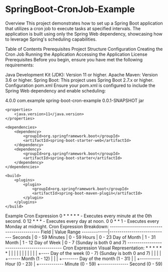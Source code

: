 # SpringBoot-CronJob-Example
Overview
This project demonstrates how to set up a Spring Boot application that utilizes a cron job to execute tasks at specified intervals. The application is built using only the Spring Web dependency, showcasing how to leverage Spring's scheduling capabilities.

Table of Contents
Prerequisites
Project Structure
Configuration
Creating the Cron Job
Running the Application
Accessing the Application
License
Prerequisites
Before you begin, ensure you have met the following requirements:

Java Development Kit (JDK): Version 11 or higher.
Apache Maven: Version 3.6 or higher.
Spring Boot: This project uses Spring Boot 2.7.x or higher.
Configuration
pom.xml
Ensure your pom.xml is configured to include the Spring Web dependency and enable scheduling:

<project xmlns="http://maven.apache.org/POM/4.0.0"
         xmlns:xsi="http://www.w3.org/2001/XMLSchema-instance"
         xsi:schemaLocation="http://maven.apache.org/POM/4.0.0 https://maven.apache.org/xsd/maven-4.0.0.xsd">
    <modelVersion>4.0.0</modelVersion>
    <groupId>com.example</groupId>
    <artifactId>spring-boot-cron-example</artifactId>
    <version>0.0.1-SNAPSHOT</version>
    <packaging>jar</packaging>

    <properties>
        <java.version>11</java.version>
    </properties>

    <dependencies>
        <dependency>
            <groupId>org.springframework.boot</groupId>
            <artifactId>spring-boot-starter-web</artifactId>
        </dependency>
        <dependency>
            <groupId>org.springframework.boot</groupId>
            <artifactId>spring-boot-starter</artifactId>
        </dependency>
    </dependencies>

    <build>
        <plugins>
            <plugin>
                <groupId>org.springframework.boot</groupId>
                <artifactId>spring-boot-maven-plugin</artifactId>
            </plugin>
        </plugins>
    </build>
</project>
Example Cron Expression
0 * * * * * - Executes every minute at the 0th second.
0 12 * * * - Executes every day at noon.
0 0 * * 1 - Executes every Monday at midnight.
Cron Expression Breakdown:
-------------------------------------------
Field        | Value Range
-------------|-----------------------------
Seconds      | 0 - 59
Minutes      | 0 - 59
Hours        | 0 - 23
Day of Month | 1 - 31
Month        | 1 - 12
Day of Week  | 0 - 7 (Sunday is both 0 and 7)
---------------------------------------------
Cron Expression Visual Representation:
* * * * * *
| | | | | |
| | | | | +---- Day of the week (0 - 7) (Sunday is both 0 and 7)
| | | | +------ Month (1 - 12)
| | | +-------- Day of the month (1 - 31)
| | +---------- Hour (0 - 23)
| +------------ Minute (0 - 59)
+-------------- Second (0 - 59)
